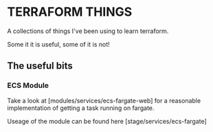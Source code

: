 # TERRAFORM THINGS

A collections of things I've been using to learn terraform.

Some it it is useful, some of it is not!

## The useful bits

### ECS Module

Take a look at [modules/services/ecs-fargate-web] for a reasonable implementation of getting a task running on fargate.

Useage of the module can be found here [stage/services/ecs-fargate]